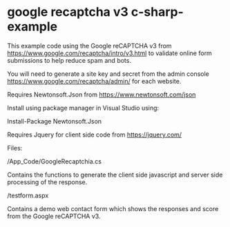 # google recaptcha v3 c-sharp-example

This example code using the Google reCAPTCHA v3 from https://www.google.com/recaptcha/intro/v3.html to validate online form submissions to help reduce spam and bots.

You will need to generate a site key and secret from the admin console https://www.google.com/recaptcha/admin/ for each website.


Requires Newtonsoft.Json from https://www.newtonsoft.com/json

Install using package manager in Visual Studio using: 

Install-Package Newtonsoft.Json

Requires Jquery for client side code from https://jquery.com/


Files:

/App_Code/GoogleRecaptchia.cs 

Contains the functions to generate the client side javascript and server side processing of the response. 

/testform.aspx

Contains a demo web contact form which shows the responses and score from the Google reCAPTCHA v3.

